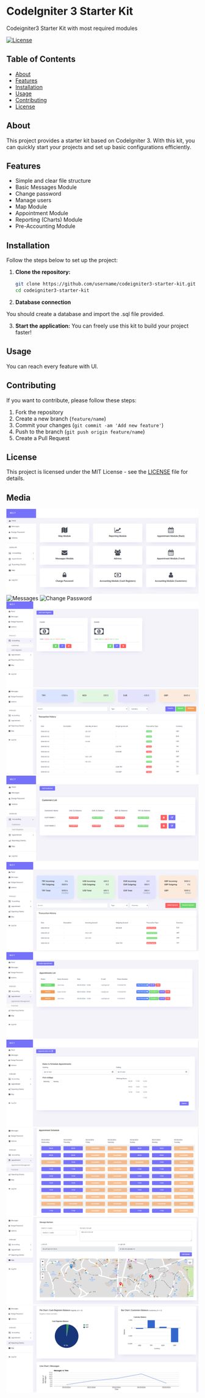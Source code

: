 # CodeIgniter 3 Starter Kit

Codeigniter3 Starter Kit with most required modules

[![License](https://img.shields.io/badge/license-MIT-blue.svg)](LICENSE)

## Table of Contents

- [About](#about)
- [Features](#features)
- [Installation](#installation)
- [Usage](#usage)
- [Contributing](#contributing)
- [License](#license)

## About

This project provides a starter kit based on CodeIgniter 3. With this kit, you can quickly start your projects and set up basic configurations efficiently.

## Features

- Simple and clear file structure
- Basic Messages Module
- Change password
- Manage users
- Map Module
- Appointment Module
- Reporting (Charts) Module
- Pre-Accounting Module


## Installation

Follow the steps below to set up the project:

1. **Clone the repository:**

    ```bash
    git clone https://github.com/username/codeigniter3-starter-kit.git
    cd codeigniter3-starter-kit
    ```

2. **Database connection**

You should create a database and import the .sql file provided.


3. **Start the application:**
 You can freely use this kit to build your project faster!

## Usage

You can reach every feature with UI.

## Contributing

If you want to contribute, please follow these steps:

1. Fork the repository
2. Create a new branch (`feature/name`)
3. Commit your changes (`git commit -am 'Add new feature'`)
4. Push to the branch (`git push origin feature/name`)
5. Create a Pull Request

## License

This project is licensed under the MIT License - see the [LICENSE](LICENSE) file for details.


## Media
![Panel](assets/upload/panel.png)
![Messages](assets/upload/messages.png)
![Change Password](assets/upload/change_password.png)
![Cash Registers](assets/upload/cash_registers.png)
![Cash Register Detail](assets/upload/register_detail.png)
![Customers](assets/upload/customers.png)
![Customer Detail](assets/upload/customer_detail.png)
![Appointment Management](assets/upload/appointment_management.png)
![Schedule Appointments](assets/upload/schedule_appointments.png)
![Appointments Front End](assets/upload/front_end_appointments.png)
![Map](assets/upload/map.png)
![Reporting](assets/upload/reporting.png)



